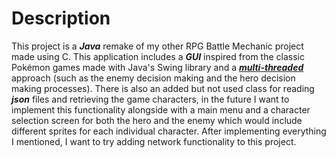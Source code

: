 # Description

This project is a ***Java*** remake of my other RPG Battle Mechanic project made using C. This application includes a ***GUI*** inspired from the classic Pokémon games made with Java's Swing library and a 
<ins>***multi-threaded***</ins> approach (such as the enemy decision making and the hero decision making processes). There is also an added but not used class for reading ***json*** files and retrieving 
the game characters, in the future I want to implement this functionality alongside with a main menu and a character selection screen for both the hero and the enemy which would include different sprites for
each individual character. After implementing everything I mentioned, I want to try adding network functionality to this project.
